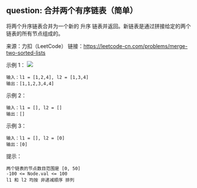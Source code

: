 ## question: 合并两个有序链表（简单）
将两个升序链表合并为一个新的 升序 链表并返回。新链表是通过拼接给定的两个链表的所有节点组成的。 

来源：力扣（LeetCode）
链接：https://leetcode-cn.com/problems/merge-two-sorted-lists


示例 1：
![](https://assets.leetcode.com/uploads/2020/10/03/merge_ex1.jpg)
```text
输入：l1 = [1,2,4], l2 = [1,3,4]
输出：[1,1,2,3,4,4]
```

示例 2：
```text
输入：l1 = [], l2 = []
输出：[]
```

示例 3：
```text
输入：l1 = [], l2 = [0]
输出：[0]
```

提示：
```text
两个链表的节点数目范围是 [0, 50]
-100 <= Node.val <= 100
l1 和 l2 均按 非递减顺序 排列
```